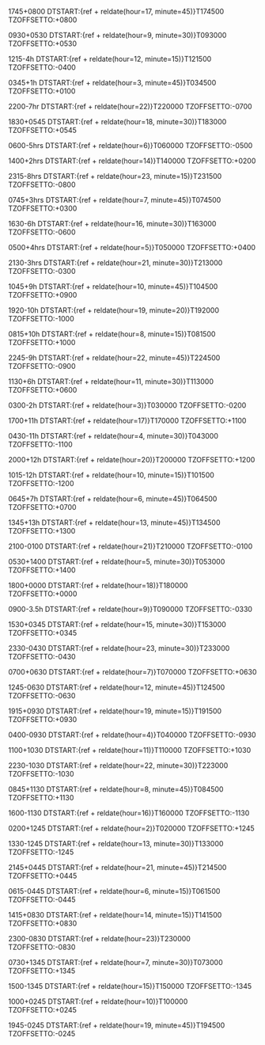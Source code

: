 1745+0800
DTSTART:{ref + reldate(hour=17, minute=45)}T174500
TZOFFSETTO:+0800

0930+0530
DTSTART:{ref + reldate(hour=9, minute=30)}T093000
TZOFFSETTO:+0530

1215-4h
DTSTART:{ref + reldate(hour=12, minute=15)}T121500
TZOFFSETTO:-0400

0345+1h
DTSTART:{ref + reldate(hour=3, minute=45)}T034500
TZOFFSETTO:+0100

2200-7hr
DTSTART:{ref + reldate(hour=22)}T220000
TZOFFSETTO:-0700

1830+0545
DTSTART:{ref + reldate(hour=18, minute=30)}T183000
TZOFFSETTO:+0545

0600-5hrs
DTSTART:{ref + reldate(hour=6)}T060000
TZOFFSETTO:-0500

1400+2hrs
DTSTART:{ref + reldate(hour=14)}T140000
TZOFFSETTO:+0200

2315-8hrs
DTSTART:{ref + reldate(hour=23, minute=15)}T231500
TZOFFSETTO:-0800

0745+3hrs
DTSTART:{ref + reldate(hour=7, minute=45)}T074500
TZOFFSETTO:+0300

1630-6h
DTSTART:{ref + reldate(hour=16, minute=30)}T163000
TZOFFSETTO:-0600

0500+4hrs
DTSTART:{ref + reldate(hour=5)}T050000
TZOFFSETTO:+0400

2130-3hrs
DTSTART:{ref + reldate(hour=21, minute=30)}T213000
TZOFFSETTO:-0300

1045+9h
DTSTART:{ref + reldate(hour=10, minute=45)}T104500
TZOFFSETTO:+0900

1920-10h
DTSTART:{ref + reldate(hour=19, minute=20)}T192000
TZOFFSETTO:-1000

0815+10h
DTSTART:{ref + reldate(hour=8, minute=15)}T081500
TZOFFSETTO:+1000

2245-9h
DTSTART:{ref + reldate(hour=22, minute=45)}T224500
TZOFFSETTO:-0900

1130+6h
DTSTART:{ref + reldate(hour=11, minute=30)}T113000
TZOFFSETTO:+0600

0300-2h
DTSTART:{ref + reldate(hour=3)}T030000
TZOFFSETTO:-0200

1700+11h
DTSTART:{ref + reldate(hour=17)}T170000
TZOFFSETTO:+1100

0430-11h
DTSTART:{ref + reldate(hour=4, minute=30)}T043000
TZOFFSETTO:-1100

2000+12h
DTSTART:{ref + reldate(hour=20)}T200000
TZOFFSETTO:+1200

1015-12h
DTSTART:{ref + reldate(hour=10, minute=15)}T101500
TZOFFSETTO:-1200

0645+7h
DTSTART:{ref + reldate(hour=6, minute=45)}T064500
TZOFFSETTO:+0700

1345+13h
DTSTART:{ref + reldate(hour=13, minute=45)}T134500
TZOFFSETTO:+1300

2100-0100
DTSTART:{ref + reldate(hour=21)}T210000
TZOFFSETTO:-0100

0530+1400
DTSTART:{ref + reldate(hour=5, minute=30)}T053000
TZOFFSETTO:+1400

1800+0000
DTSTART:{ref + reldate(hour=18)}T180000
TZOFFSETTO:+0000

0900-3.5h
DTSTART:{ref + reldate(hour=9)}T090000
TZOFFSETTO:-0330

1530+0345
DTSTART:{ref + reldate(hour=15, minute=30)}T153000
TZOFFSETTO:+0345

2330-0430
DTSTART:{ref + reldate(hour=23, minute=30)}T233000
TZOFFSETTO:-0430

0700+0630
DTSTART:{ref + reldate(hour=7)}T070000
TZOFFSETTO:+0630

1245-0630
DTSTART:{ref + reldate(hour=12, minute=45)}T124500
TZOFFSETTO:-0630

1915+0930
DTSTART:{ref + reldate(hour=19, minute=15)}T191500
TZOFFSETTO:+0930

0400-0930
DTSTART:{ref + reldate(hour=4)}T040000
TZOFFSETTO:-0930

1100+1030
DTSTART:{ref + reldate(hour=11)}T110000
TZOFFSETTO:+1030

2230-1030
DTSTART:{ref + reldate(hour=22, minute=30)}T223000
TZOFFSETTO:-1030

0845+1130
DTSTART:{ref + reldate(hour=8, minute=45)}T084500
TZOFFSETTO:+1130

1600-1130
DTSTART:{ref + reldate(hour=16)}T160000
TZOFFSETTO:-1130

0200+1245
DTSTART:{ref + reldate(hour=2)}T020000
TZOFFSETTO:+1245

1330-1245
DTSTART:{ref + reldate(hour=13, minute=30)}T133000
TZOFFSETTO:-1245

2145+0445
DTSTART:{ref + reldate(hour=21, minute=45)}T214500
TZOFFSETTO:+0445

0615-0445
DTSTART:{ref + reldate(hour=6, minute=15)}T061500
TZOFFSETTO:-0445

1415+0830
DTSTART:{ref + reldate(hour=14, minute=15)}T141500
TZOFFSETTO:+0830

2300-0830
DTSTART:{ref + reldate(hour=23)}T230000
TZOFFSETTO:-0830

0730+1345
DTSTART:{ref + reldate(hour=7, minute=30)}T073000
TZOFFSETTO:+1345

1500-1345
DTSTART:{ref + reldate(hour=15)}T150000
TZOFFSETTO:-1345

1000+0245
DTSTART:{ref + reldate(hour=10)}T100000
TZOFFSETTO:+0245

1945-0245
DTSTART:{ref + reldate(hour=19, minute=45)}T194500
TZOFFSETTO:-0245